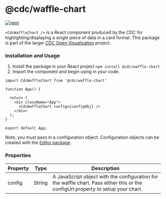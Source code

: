 # @cdc/waffle-chart

[![npm](https://img.shields.io/npm/v/@cdc/waffle-chart)](https://www.npmjs.com/package/@cdc/waffle-chart)


`<CdcWaffleChart />` is a React component produced by the CDC for highlighting/displaying a single piece of data in a card format. This package is part of the larger [CDC Open Visualization](https://github.com/CDCgov/cdc-open-viz) project.

### Installation and Usage

1. Install the package in your React project `npm install @cdc/waffle-chart`
2. Import the component and begin using in your code.
```JSX
import CdcWaffleChart from '@cdc/waffle-chart'

function App() {

  return (
    <div className="App">
      <CdcWaffleChart config={configObj} />
    </div>
  );
}

export default App;
```

Note, you must pass in a configuration object. Configuration objects can be created with the [Editor package](https://github.com/CDCgov/cdc-open-viz/tree/main/packages/editor).

### Properties

| Property          | Type     | Description                                                                                                                                                                                                                                                                             |
|-------------------|----------|-----------------------------------------------------------------------------------------------------------------------------------------------------------------------------------------------------------------------------------------------------------------------------------------|
| config            | String   | A JavaScript object with the configuration for the waffle chart. Pass either this or the configUrl property to setup your chart.                                                                                                                                                           |
